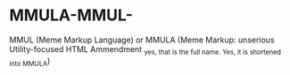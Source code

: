 # MMULA-MMUL-
MMUL (Meme Markup Language) or MMULA (Meme Markup: unserious Utility-focused HTML Ammendment <sub>yes, that is the full name. Yes, it is shortened into MMULA</sub>)
